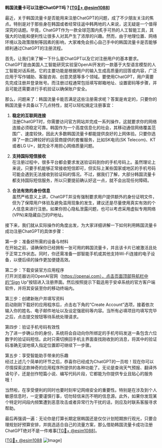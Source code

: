 **韩国流量卡可以注册ChatGPT吗？[[TG💪+ @esim1088](https://t.me/s/esim1088)]**

最近，关于韩国流量卡是否能用来注册ChatGPT的问题，成了不少朋友关注的焦点。特别是对于那些身在韩国或者经常往返中韩两地的人来说，这无疑是一个值得深究的话题。毕竟，ChatGPT作为一款全球范围内炙手可热的人工智能工具，其强大的功能和便利性让很多人对其产生了浓厚的兴趣。然而，由于地理位置、网络环境以及政策限制等因素的影响，大家难免会担心自己手中的韩国流量卡是否能够顺利通过ChatGPT的注册流程。

首先，让我们来了解一下什么是ChatGPT以及它对注册用户的基本要求。ChatGPT是由美国人工智能研究实验室OpenAI开发的一款基于大型语言模型的人工智能对话系统。它的主要功能是根据用户的输入生成高质量的回答或内容，广泛应用于写作辅助、客服咨询、创意灵感等多个领域。要使用ChatGPT，用户需要先完成注册并登录账号。而注册过程通常包括填写邮箱地址、设置密码等步骤，并且可能还需要进行手机验证以确保账户安全。

那么，问题来了：韩国流量卡能否满足这些注册需求呢？答案是肯定的，只要你的韩国流量卡具备以下几点特性，就可以轻松搞定注册事宜：

1. **稳定的互联网连接**  
   注册ChatGPT时，你需要访问官方网站并完成一系列操作，这就要求你的网络连接必须稳定可靠。韩国作为一个高度信息化的社会，其移动通信网络覆盖范围广、速度较快，因此大多数韩国流量卡都能提供良好的上网体验。只要你选择了一款口碑较好的运营商提供的套餐服务，比如SK电讯(SK Telecom)、KT或者LG U+，就完全不用担心网络质量问题。

2. **支持国际短信接收**  
   在注册过程中，很多平台都会要求发送验证码到你的手机号码上。虽然理论上来说，只要手机能够正常接收短信即可，但实际上某些国家或地区的手机号码可能会遇到无法接收到验证码的情况。不过，据我们了解，大部分韩国流量卡都支持国际短信服务，所以只要提前确认好这一点，就不会出现任何障碍。

3. **合法有效的身份信息**  
   虽然严格意义上讲，ChatGPT并没有强制要求用户提供额外的身份证明文件，但为了保障用户体验及避免滥用现象的发生，建议还是尽量使用真实有效的个人信息来进行注册。如果你担心隐私泄露问题，也可以考虑采用虚拟专用网络(VPN)来隐藏自己的IP地址。

接下来，我们就从实际操作的角度出发，为大家详细讲解一下如何利用韩国流量卡成功注册ChatGPT的具体步骤：

第一步：准备好所需的设备与材料  
在开始之前，请确保你已经拥有一张可用的韩国流量卡，并且该卡片已被激活且处于正常工作状态。同时，你还需准备一部智能手机或其他支持Wi-Fi连接的电子设备，以便后续的操作更加便捷高效。

第二步：下载安装官方应用程序  
打开浏览器访问OpenAI官网（https://openai.com），点击页面顶部导航栏中的“Sign Up”按钮进入注册界面。然后按照提示下载适用于安卓系统的官方客户端软件，并将其安装至你的移动终端内。

第三步：创建新账户并填写资料  
启动刚刚下载好的应用程序后，点击右下角的“Create Account”选项，接着依次输入你的姓名、电子邮件地址以及设定强密码等内容。当所有必填项目均填写完毕之后，点击提交按钮等待系统处理请求。

第四步：验证手机号码有效性  
为了进一步确认你的身份，系统将会自动向你所绑定的手机号码发送一条包含六位数字的验证码短信。此时只需切换回手机主界面查找刚收到的消息，将其中的验证码准确无误地填入指定位置即可继续下一步骤。

第五步：享受智能助手带来的乐趣  
经过上述几个简单的环节之后，恭喜你已经成为ChatGPT的一员啦！现在你可以尽情探索这款神奇的应用程序所提供的各种功能了。无论是查询天气预报、翻译外语句子，还是创作短篇小说、编写代码片段，它都能为你提供专业且贴心的服务哦！

当然啦，在享受便利的同时也要时刻牢记网络安全的重要性。特别是在涉及到个人敏感信息时，一定要谨慎行事，切勿轻信来历不明的信息源。此外，如果你发现某个特定时间段内频繁遭到恶意攻击或者异常行为干扰的话，则应及时联系客服寻求帮助。

最后再强调一遍：无论你是打算长期定居韩国还是仅仅计划短期旅行观光，只要合理规划好预算安排，并挑选适合自己的流量方案，那么借助韩国流量卡成功注册ChatGPT绝对不是一件难事[[TG💪+ @esim1088](https://t.me/s/esim1088)]。

[[TG💪+ @esim1088](https://t.me/s/esim1088) ![Image](https://i.postimg.cc/4NQfJmqS/Snipaste-2025-05-13-00-14-12.png)]